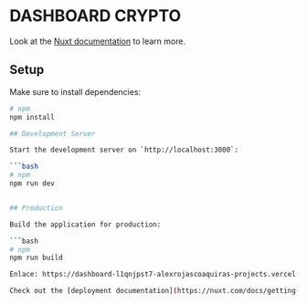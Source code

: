 # DASHBOARD CRYPTO

Look at the [Nuxt documentation](https://nuxt.com/docs/getting-started/introduction) to learn more.

## Setup

Make sure to install dependencies:

```bash
# npm
npm install

## Development Server

Start the development server on `http://localhost:3000`:

```bash
# npm
npm run dev


## Production

Build the application for production:

```bash
# npm
npm run build

Enlace: https://dashboard-l1qnjpst7-alexrojascoaquiras-projects.vercel.app/

Check out the [deployment documentation](https://nuxt.com/docs/getting-started/deployment) for more information.
